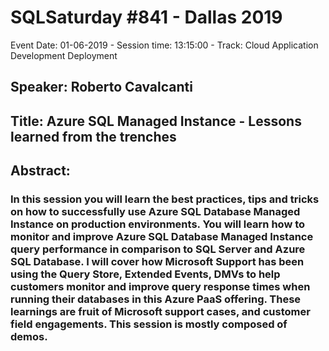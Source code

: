 # SQLSaturday #841 - Dallas 2019
Event Date: 01-06-2019 - Session time: 13:15:00 - Track: Cloud Application Development  Deployment
## Speaker: Roberto Cavalcanti
## Title: Azure SQL Managed Instance - Lessons learned from the trenches
## Abstract:
### In this session you will learn the best practices, tips and tricks on how to successfully use Azure SQL Database Managed Instance on production environments. You will learn how to monitor and improve Azure SQL Database Managed Instance query performance in comparison to SQL Server and Azure SQL Database. I will cover how Microsoft Support has been using the Query Store, Extended Events, DMVs to help customers monitor and improve query response times when running their databases in this Azure PaaS offering. These learnings are fruit of Microsoft support cases, and customer field engagements. This session is mostly composed of demos.
